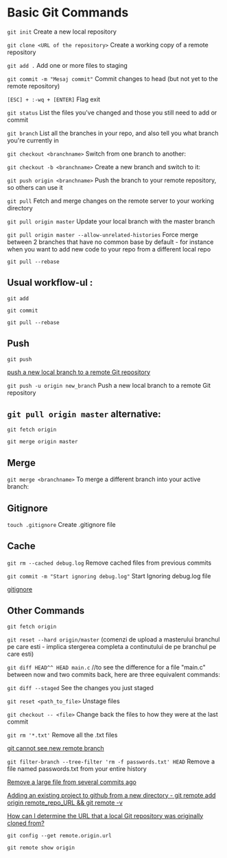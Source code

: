  # Basic Git Commands

`git init` Create a new local repository 

`git clone <URL of the repository>` Create a working copy of a remote repository

`git add .` Add one or more files to staging

`git commit -m "Mesaj commit"` Commit changes to head (but not yet to the remote repository)

`[ESC] + :-wq + [ENTER]` Flag exit

`git status` List the files you've changed and those you still need to add or commit

`git branch` List all the branches in your repo, and also tell you what branch you're currently in

`git checkout <branchname>` Switch from one branch to another:

`git checkout -b <branchname>` Create a new branch and switch to it:

`git push origin <branchname>` Push the branch to your remote repository, so others can use it

`git pull` Fetch and merge changes on the remote server to your working directory

`git pull origin master` Update your local branch with the master branch

`git pull origin master --allow-unrelated-histories` Force merge between 2 branches that have no common base by default - for instance when you want to add new code to your repo from a different local repo

`git pull --rebase` 

## Usual workflow-ul : 

`git add` 

`git commit`

`git pull --rebase`

## Push

`git push`

[push a new local branch to a remote Git repository](https://stackoverflow.com/questions/2765421/how-do-i-push-a-new-local-branch-to-a-remote-git-repository-and-track-it-too)

`git push -u origin new_branch` Push a new local branch to a remote Git repository

## `git pull origin master` alternative:

`git fetch origin`

`git merge origin master`

## Merge

`git merge <branchname>` To merge a different branch into your active branch:

## Gitignore

`touch .gitignore` Create .gitignore file

## Cache

`git rm --cached debug.log` Remove cached files from previous commits

`git commit -m "Start ignoring debug.log"` Start Ignoring debug.log file

[gitignore](https://www.atlassian.com/git/tutorials/saving-changes/gitignore)

## Other Commands

`git fetch origin`

`git reset --hard origin/master` (comenzi de upload a masterului branchul pe care esti - implica stergerea completa a continutului de pe branchul pe care esti)

`git diff HEAD^^ HEAD main.c` //to see the difference for a file "main.c" between now and two commits back, here are three equivalent commands:

`git diff --staged` See the changes you just staged

`git reset <path_to_file>` Unstage files

`git checkout -- <file>` Change back the files to how they were at the last commit 

`git rm '*.txt'` Remove all the .txt files

[git cannot see new remote branch](https://stackoverflow.com/questions/12762922/git-cannot-see-new-remote-branch)

`git filter-branch --tree-filter 'rm -f passwords.txt' HEAD` Remove a file named passwords.txt from your entire history

[Remove a large file from several commits ago](https://superuser.com/questions/1191186/remove-large-file-from-several-commits-ago-in-git)

[Adding an existing project to github from a new directory - git remote add origin remote_repo_URL && git remote -v](https://help.github.com/articles/adding-an-existing-project-to-github-using-the-command-line/)

[How can I determine the URL that a local Git repository was originally cloned from?](https://stackoverflow.com/questions/4089430/how-can-i-determine-the-url-that-a-local-git-repository-was-originally-cloned-fr)

`git config --get remote.origin.url`

`git remote show origin`
